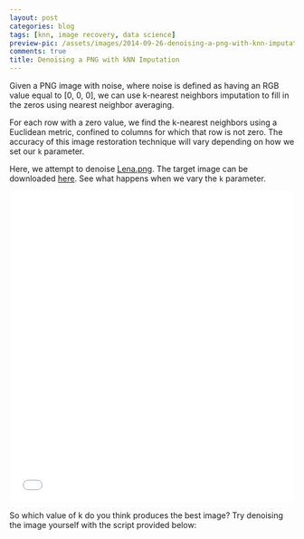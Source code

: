 ```yaml
---
layout: post
categories: blog
tags: [knn, image recovery, data science]
preview-pic: /assets/images/2014-09-26-denoising-a-png-with-knn-imputation.png
comments: true
title: Denoising a PNG with kNN Imputation
---
```


Given a PNG image with noise, where noise is defined as having an RGB value equal to [0, 0, 0], we can use k-nearest neighbors imputation to fill in the zeros using nearest neighbor averaging.

For each row with a zero value, we find the k-nearest neighbors using a Euclidean metric, confined to columns for which that row is not zero. The accuracy of this image restoration technique will vary depending on how we set our `k` parameter.

Here, we attempt to denoise [Lena.png](https://www.dropbox.com/s/hq40pvtelpawp84/Lena_noise.png?dl=0). The target image can be downloaded [here](https://www.dropbox.com/s/9xduhkpe9zguaro/lenna.png?dl=0). See what happens when we vary the `k` parameter.

<iframe class="imgur-album" width="100%" height="550" frameborder="0" src="//imgur.com/a/USfRg/embed?background=f2f2f2&amp;text=1a1a1a&amp;link=4e76c9"></iframe>

So which value of k do you think produces the best image? Try denoising the image yourself with the script provided below:

<script src="https://gist.github.com/rcquan/bb8066562c15c42678c2.js"></script>
